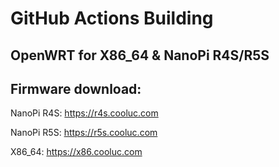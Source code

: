 # GitHub Actions Building

## OpenWRT for X86_64 & NanoPi R4S/R5S

## Firmware download: 

NanoPi R4S: https://r4s.cooluc.com

NanoPi R5S: https://r5s.cooluc.com

X86_64: https://x86.cooluc.com
